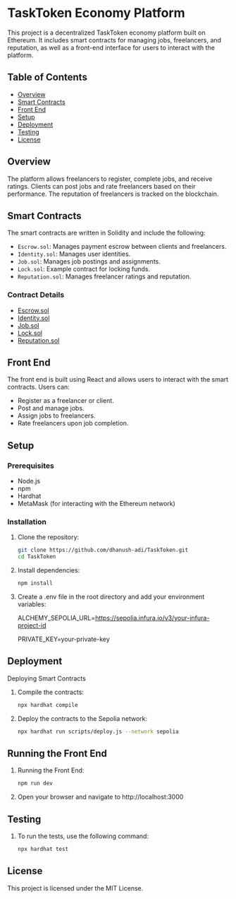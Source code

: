 # TaskToken Economy Platform

This project is a decentralized TaskToken economy platform built on Ethereum. It includes smart contracts for managing jobs, freelancers, and reputation, as well as a front-end interface for users to interact with the platform.

## Table of Contents

- [Overview](#overview)
- [Smart Contracts](#smart-contracts)
- [Front End](#front-end)
- [Setup](#setup)
- [Deployment](#deployment)
- [Testing](#testing)
- [License](#license)

## Overview

The platform allows freelancers to register, complete jobs, and receive ratings. Clients can post jobs and rate freelancers based on their performance. The reputation of freelancers is tracked on the blockchain.

## Smart Contracts

The smart contracts are written in Solidity and include the following:

- `Escrow.sol`: Manages payment escrow between clients and freelancers.
- `Identity.sol`: Manages user identities.
- `Job.sol`: Manages job postings and assignments.
- `Lock.sol`: Example contract for locking funds.
- `Reputation.sol`: Manages freelancer ratings and reputation.

### Contract Details

- [Escrow.sol](contracts/Escrow.sol)
- [Identity.sol](contracts/Identity.sol)
- [Job.sol](contracts/Job.sol)
- [Lock.sol](contracts/Lock.sol)
- [Reputation.sol](contracts/Reputation.sol)

## Front End

The front end is built using React and allows users to interact with the smart contracts. Users can:

- Register as a freelancer or client.
- Post and manage jobs.
- Assign jobs to freelancers.
- Rate freelancers upon job completion.

## Setup

### Prerequisites

- Node.js
- npm
- Hardhat
- MetaMask (for interacting with the Ethereum network)

### Installation

1. Clone the repository:

   ```sh
   git clone https://github.com/dhanush-adi/TaskToken.git
   cd TaskToken
2. Install dependencies:

   ```sh
   npm install

3. Create a .env file in the root directory and add your environment variables:

   ALCHEMY_SEPOLIA_URL=https://sepolia.infura.io/v3/your-infura-project-id
   
   PRIVATE_KEY=your-private-key

## Deployment

Deploying Smart Contracts

1. Compile the contracts:

   ```sh
   npx hardhat compile

2. Deploy the contracts to the Sepolia network:

    ```sh
    npx hardhat run scripts/deploy.js --network sepolia

## Running the Front End

1. Running the Front End:
   ```sh
   npm run dev

2. Open your browser and navigate to http://localhost:3000
   
## Testing

1. To run the tests, use the following command:

   ```sh
   npx hardhat test

## License
This project is licensed under the MIT License.

